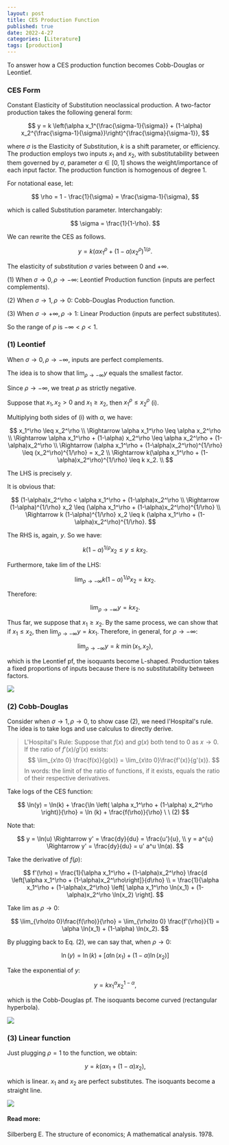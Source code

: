 ```yaml
---
layout: post
title: CES Production Function
published: true
date: 2022-4-27
categories: [Literature]
tags: [production]
---
```


To answer how a CES production function becomes Cobb-Douglas or Leontief.

### CES Form

Constant Elasticity of Substitution neoclassical production. A two-factor production takes the following general form:

$$
    y = k \left(\alpha x_1^{\frac{\sigma-1}{\sigma}} + (1-\alpha) x_2^{\frac{\sigma-1}{\sigma}}\right)^{\frac{\sigma}{\sigma-1}},
$$

where $\sigma$ is the Elasticity of Substitution, $k$ is a shift parameter, or efficiency. The production employs two inputs $x_1$ and $x_2$, with substitutability between them governed by $\sigma$, parameter $\alpha \in [0,1]$ shows the weight/importance of each input factor. The production function is homogenous of degree 1.

For notational ease, let:

$$
    \rho = 1 - \frac{1}{\sigma} = \frac{\sigma-1}{\sigma},
$$

which is called Substitution parameter. Interchangably:

$$
    \sigma = \frac{1}{1-\rho}.
$$

We can rewrite the CES as follows.

$$
    y = k \left( \alpha x_1^\rho + (1-\alpha)x_2^\rho \right)^{1/\rho}.
$$

The elasticity of substitution $\sigma$ varies between 0 and $+\infty$.

(1) When $\sigma \to 0, \rho \to -\infty$: Leontief Production function (inputs are perfect complements).

(2) When $\sigma \to 1, \rho \to 0$: Cobb-Douglas Production function.

(3) When $\sigma \to +\infty, \rho \to 1$: Linear Production (inputs are perfect substitutes).

So the range of $\rho$ is  $-\infty < \rho < 1$.

### (1) Leontief

When $\sigma \to 0, \rho \to -\infty$, inputs are perfect complements.

The idea is to show that $\lim_{\rho\to -\infty} y$ equals the smallest factor.

Since $\rho \to -\infty$, we treat $\rho$ as strictly negative.

Suppose that $x_1, x_2 > 0$ and $x_1 \geq x_2$, then $x_1^\rho \leq x_2^\rho$ (i).

Multiplying both sides of (i) with $\alpha$, we have:

$$
    x_1^\rho \leq x_2^\rho  \\
    \Rightarrow \alpha x_1^\rho \leq \alpha x_2^\rho \\
    \Rightarrow \alpha x_1^\rho + (1-\alpha) x_2^\rho \leq \alpha x_2^\rho + (1-\alpha)x_2^\rho \\
    \Rightarrow (\alpha x_1^\rho + (1-\alpha)x_2^\rho)^{1/\rho} \leq (x_2^\rho)^{1/\rho} = x_2 \\
    \Rightarrow k(\alpha x_1^\rho + (1-\alpha)x_2^\rho)^{1/\rho} \leq k x_2. \\
$$

The LHS is precisely $y$.

It is obvious that:

$$
    (1-\alpha)x_2^\rho < \alpha x_1^\rho + (1-\alpha)x_2^\rho \\
    \Rightarrow (1-\alpha)^{1/\rho} x_2 \leq (\alpha x_1^\rho + (1-\alpha)x_2^\rho)^{1/\rho} \\
    \Rightarrow k (1-\alpha)^{1/\rho} x_2 \leq k (\alpha x_1^\rho + (1-\alpha)x_2^\rho)^{1/\rho}.
$$

The RHS is, again, $y$. So we have:

$$
    k (1-\alpha)^{1/\rho} x_2 \leq y \leq k x_2.
$$

Furthermore, take lim of the LHS:

$$
    \lim_{\rho\to-\infty} k (1-\alpha)^{1/\rho} x_2 = k x_2.
$$

Therefore:

$$
    \lim_{\rho\to-\infty} y = k x_2. 
$$

Thus far, we suppose that $x_1 \geq x_2$. By the same process, we can show that if $x_1 \leq x_2$, then $\lim_{\rho\to-\infty}y = k x_1$. Therefore, in general, for $\rho\to-\infty$:

$$
    \lim_{\rho\to-\infty} y = k \ \min (x_1, x_2),
$$

which is the Leontief pf, the isoquants become L-shaped. Production takes a fixed proportions of inputs because there is no substitutability between factors.

![](https://i.imgur.com/Vg1pIdI.png)

### (2) Cobb-Douglas

Consider when $\sigma \to 1, \rho \to 0$, to show case (2), we need l'Hospital's rule. The idea is to take logs and use calculus to directly derive.

> L'Hospital's Rule:
> Suppose that $f(x)$ and $g(x)$ both tend to 0 as $x\to 0$. If the ratio of $f'(x)/g'(x)$ exists:
> $$ \lim_{x\to 0} \frac{f(x)}{g(x)} = \lim_{x\to 0}\frac{f'(x)}{g'(x)}. $$
> In words: the limit of the ratio of functions, if it exists, equals the ratio of their respective derivatives.

Take logs of the CES function:

$$
    \ln(y) = \ln(k) + \frac{\ln \left( \alpha x_1^\rho + (1-\alpha) x_2^\rho \right)}{\rho} = \ln (k) + \frac{f(\rho)}{\rho} \  \ (2)
$$

Note that:

$$
    y = \ln(u) \Rightarrow y' = \frac{dy}{du} = \frac{u'}{u}, \\
    y = a^{u} \Rightarrow y' = \frac{dy}{du} = u' a^u \ln(a). 
$$

Take the derivative of $f(\rho)$:

$$
    f'(\rho) = \frac{1}{\alpha x_1^\rho + (1-\alpha)x_2^\rho} \frac{d \left[\alpha x_1^\rho + (1-\alpha)x_2^\rho\right]}{d\rho} \\
    = \frac{1}{\alpha x_1^\rho + (1-\alpha)x_2^\rho} \left[ \alpha x_1^\rho \ln(x_1) + (1-\alpha)x_2^\rho \ln(x_2) \right].
$$

Take lim as $\rho \to 0$:

$$
    \lim_{\rho\to 0}\frac{f(\rho)}{\rho} = \lim_{\rho\to 0} \frac{f'(\rho)}{1} = \alpha \ln(x_1) + (1-\alpha) \ln(x_2).
$$

By plugging back to Eq. (2), we can say that, when $\rho \to 0$:

$$
    \ln(y) = \ln(k) + [\alpha \ln(x_1) + (1-\alpha)\ln(x_2)]
$$

Take the exponential of $y$:

$$
    y = k x_1^\alpha x_2^{1-\alpha},
$$

which is the Cobb-Douglas pf. The isoquants become curved (rectangular hyperbola).

![](https://i.imgur.com/PVn4dAc.png)

### (3) Linear function

Just plugging $\rho = 1$ to the function, we obtain:

$$
    y = k (\alpha x_1 + (1-\alpha) x_2),
$$

which is linear. $x_1$ and $x_2$ are perfect substitutes. The isoquants become a straight line.

![](https://i.imgur.com/srSbg6I.png)

#### Read more:

Silberberg E. The structure of economics; A mathematical analysis. 1978.